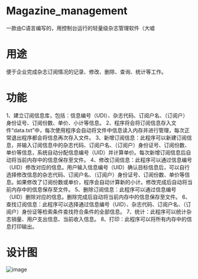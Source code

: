# Magazine_management
一款由C语言编写的，用控制台运行的轻量级杂志管理软件（大嘘

# 用途
便于企业完成杂志订阅情况的记录、修改、删除、查询、统计等工作。

# 功能
1、建立订阅信息库，包括：信息编号（UDI）、杂志代码、订阅户名、（订阅户）身份证号、订阅份数、单价、小计等信息。
2、程序将会将订阅信息存入文件“data.txt”中，每次使用程序会自动将文件中信息读入内存并进行管理，每次正常退出程序都会将信息再次存入文件。
3、新增订阅信息：此程序可以新建订阅信息，并输入订阅信息中的杂志代码、订阅户名、（订阅户）身份证号、订阅份数、单价等信息，系统自动分配信息编号（UID）并计算单价。每次新增订阅信息后自动将当前内存中的信息保存至文件。
4、修改订阅信息：此程序可以通过信息编号（UID）修改对应的信息。用户输入信息编号（UID）确认目标信息后，可以自行选择修改信息的杂志代码、订阅户名、（订阅户）身份证号、订阅份数、单价等信息。如果修改了订阅份数或单价，程序会自动计算新的小计。修改完成后自动将当前内存中的信息保存至文件。
5、删除订阅信息：此程序可以通过信息编号（UID）删除对应的信息。删除完成后自动将当前内存中的信息保存至文件。
6、查找订阅信息：此程序可以选择通过信息编号（UID）、杂志代码、订阅户名、（订阅户）身份证等检索条件查找符合条件的全部信息。
7、统计：此程序可以统计杂志销量、用户支出信息、当前收入信息。
8、打印：此程序可以将所有内存中的信息打印输出。

# 设计图

![image](https://user-images.githubusercontent.com/58894349/216817606-9db1207f-ba00-4b8e-b7e7-de3534da8ffc.png)
